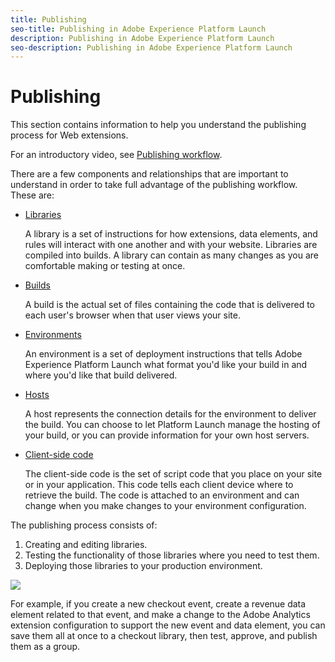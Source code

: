 ```yaml
---
title: Publishing
seo-title: Publishing in Adobe Experience Platform Launch
description: Publishing in Adobe Experience Platform Launch
seo-description: Publishing in Adobe Experience Platform Launch
---
```


# Publishing

This section contains information to help you understand the publishing process for Web extensions.

For an introductory video, see [Publishing workflow](https://www.youtube.com/embed/Pe-YSn26_xI).

There are a few components and relationships that are important to understand in order to take full advantage of the publishing workflow. These are:

* [Libraries](libraries.md)

  A library is a set of instructions for how extensions, data elements, and rules will interact with one another and with your website. Libraries are compiled into builds. A library can contain as many changes as you are comfortable making or testing at once.

* [Builds](builds.md)

  A build is the actual set of files containing the code that is delivered to each user's browser when that user views your site.

* [Environments](environments.md)

  An environment is a set of deployment instructions that tells Adobe Experience Platform Launch what format you'd like your build in and where you'd like that build delivered.

* [Hosts](/help/launch-reference/publishing/hosts/hosts-overview.md)

  A host represents the connection details for the environment to deliver the build. You can choose to let Platform Launch manage the hosting of your build, or you can provide information for your own host servers.

* [Client-side code](../upgrade-from-dtm-to-launch/link-dtm-embed-code.md)

  The client-side code is the set of script code that you place on your site or in your application. This code tells each client device where to retrieve the build. The code is attached to an environment and can change when you make changes to your environment configuration.

The publishing process consists of:

1. Creating and editing libraries.
1. Testing the functionality of those libraries where you need to test them.
1. Deploying those libraries to your production environment.

![](/help/assets/publishing.jpg)

For example, if you create a new checkout event, create a revenue data element related to that event, and make a change to the Adobe Analytics extension configuration to support the new event and data element, you can save them all at once to a checkout library, then test, approve, and publish them as a group.
